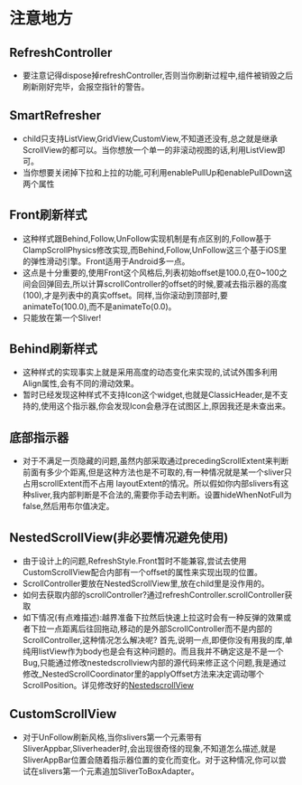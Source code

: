 # 注意地方

## RefreshController
* 要注意记得dispose掉refreshController,否则当你刷新过程中,组件被销毁之后刷新刚好完毕，会报空指针的警告。

## SmartRefresher
* child只支持ListView,GridView,CustomView,不知道还没有,总之就是继承ScrollView的都可以。当你想放一个单一的非滚动视图的话,利用ListView即可。
* 当你想要关闭掉下拉和上拉的功能,可利用enablePullUp和enablePullDown这两个属性

## Front刷新样式
* 这种样式跟Behind,Follow,UnFollow实现机制是有点区别的,Follow基于ClampScrollPhysics修改实现,而Behind,Follow,UnFollow这三个基于iOS里的弹性滑动引擎。Front适用于Android多一点。
* 这点是十分重要的,使用Front这个风格后,列表初始offset是100.0,在0~100之间会回弹回去,所以计算scrollController的offset的时候,要减去指示器的高度(100),才是列表中的真实offset。同样,当你滚动到顶部时,要animateTo(100.0),而不是animateTo(0.0)。
* 只能放在第一个Sliver!

## Behind刷新样式
* 这种样式的实现事实上就是采用高度的动态变化来实现的,试试外围多利用Align属性,会有不同的滑动效果。
* 暂时已经发现这种样式不支持Icon这个widget,也就是ClassicHeader,是不支持的,使用这个指示器,你会发现Icon会悬浮在试图区上,原因我还是未查出来。

## 底部指示器
* 对于不满足一页隐藏的问题,虽然内部采取通过precedingScrollExtent来判断前面有多少个距离,但是这种方法也是不可取的,有一种情况就是某一个sliver只占用scrollExtent而不占用
  layoutExtent的情况。所以假如你内部slivers有这种sliver,我内部判断是不合法的,需要你手动去判断。设置hideWhenNotFull为false,然后用布尔值决定。


## NestedScrollView(非必要情况避免使用)
* 由于设计上的问题,RefreshStyle.Front暂时不能兼容,尝试去使用CustomScrollView配合内部有一个offset的属性来实现出现的位置。
* ScrollController要放在NestedScrollView里,放在child里是没作用的。
* 如何去获取内部的scrollController?通过refreshController.scrollController获取
* 如下情况(有点难描述):越界准备下拉然后快速上拉这时会有一种反弹的效果或者下拉一点距离后往回拖动,移动的是外部ScrollController而不是内部的ScrollController,这种情况怎么解决呢?
首先,说明一点,即便你没有用我的库,单纯用listView作为body也是会有这种问题的。而且我并不确定这是不是一个Bug,只能通过修改nestedscrollview内部的源代码来修正这个问题,我是通过
修改_NestedScrollCoordinator里的applyOffset方法来决定调动哪个ScrollPosition。详见修改好的[NestedscrollView](example/lib/other/fix_nestedscrollview.dart)

## CustomScrollView
* 对于UnFollow刷新风格,当你slivers第一个元素带有SliverAppbar,Sliverheader时,会出现很奇怪的现象,不知道怎么描述,就是SliverAppBar位置会随着指示器位置的变化而变化。对于这种情况,你可以尝试在slivers第一个元素追加SliverToBoxAdapter。
